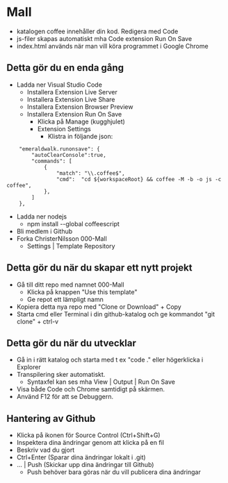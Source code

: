# Mall

* katalogen coffee innehåller din kod. Redigera med Code
* js-filer skapas automatiskt mha Code extension Run On Save
* index.html används när man vill köra programmet i Google Chrome

## Detta gör du en enda gång

* Ladda ner Visual Studio Code
	* Installera Extension Live Server
	* Installera Extension Live Share
	* Installera Extension Browser Preview
	* Installera Extension Run On Save
		* Klicka på Manage (kugghjulet)
		* Extension Settings
			* Klistra in följande json:
```		
    "emeraldwalk.runonsave": {
        "autoClearConsole":true,
        "commands": [
            {
                "match": "\\.coffee$",
                "cmd":  "cd ${workspaceRoot} && coffee -M -b -o js -c coffee",
            },
        ]
    },
```
* Ladda ner nodejs
	* npm install --global coffeescript
* Bli medlem i Github
* Forka ChristerNilsson 000-Mall
	* Settings | Template Repository

## Detta gör du när du skapar ett nytt projekt

* Gå till ditt repo med namnet 000-Mall
	* Klicka på knappen "Use this template"
	* Ge repot ett lämpligt namn
* Kopiera detta nya repo med "Clone or Download" + Copy
* Starta cmd eller Terminal i din github-katalog och ge kommandot "git clone" + ctrl-v

## Detta gör du när du utvecklar

* Gå in i rätt katalog och starta med t ex "code ." eller högerklicka i Explorer
* Transpilering sker automatiskt. 
	* Syntaxfel kan ses mha View | Output | Run On Save
* Visa både Code och Chrome samtidigt på skärmen.
* Använd F12 för att se Debuggern.

## Hantering av Github

* Klicka på ikonen för Source Control (Ctrl+Shift+G)
* Inspektera dina ändringar genom att klicka på en fil
* Beskriv vad du gjort
* Ctrl+Enter (Sparar dina ändringar lokalt i .git)
* ... | Push (Skickar upp dina ändringar till Github)
	* Push behöver bara göras när du vill publicera dina ändringar